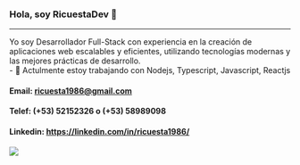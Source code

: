 ### Hola, soy RicuestaDev 👋
<hr>
Yo soy Desarrollador Full-Stack con experiencia en la creación de aplicaciones web escalables y eficientes, utilizando tecnologías modernas y las mejores prácticas de desarrollo.

<br>
- 🔭 Actulmente estoy trabajando con Nodejs, Typescript, Javascript, Reactjs

#### Email: ricuesta1986@gmail.com 
#### Telef: (+53) 52152326 o (+53) 58989098
#### Linkedin: https://linkedin.com/in/ricuesta1986/

  <div>
<a href="https://github.com/ricuesta86">
  <img align="center" src="https://github-readme-stats.vercel.app/api?username=ricuesta86&show_icons=true&theme=default" />
</a>
  </div>

